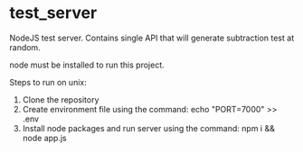 # test_server
NodeJS test server. Contains single API that will generate subtraction test at random.

node must be installed to run this project.

Steps to run on unix:
1. Clone the repository
2. Create environment file using the command: echo "PORT=7000" >> .env
3. Install node packages and run server using the command: npm i && node app.js 
